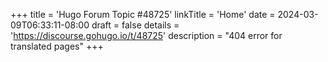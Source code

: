 +++
title = 'Hugo Forum Topic #48725'
linkTitle = 'Home'
date = 2024-03-09T06:33:11-08:00
draft = false
details = 'https://discourse.gohugo.io/t/48725'
description = "404 error for translated pages"
+++

